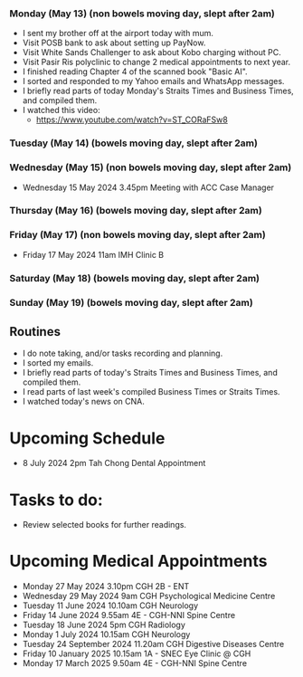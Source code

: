 ### Monday (May 13) (non bowels moving day, slept after 2am)
- I sent my brother off at the airport today with mum.
- Visit POSB bank to ask about setting up PayNow.
- Visit White Sands Challenger to ask about Kobo charging without PC.
- Visit Pasir Ris polyclinic to change 2 medical appointments to next year.
- I finished reading Chapter 4 of the scanned book "Basic AI".
- I sorted and responded to my Yahoo emails and WhatsApp messages.
- I briefly read parts of today Monday's Straits Times and Business Times, and compiled them.
- I watched this video:
    - https://www.youtube.com/watch?v=ST_CORaFSw8

### Tuesday (May 14) (bowels moving day, slept after 2am)


### Wednesday (May 15) (non bowels moving day, slept after 2am)
- Wednesday 15 May 2024 3.45pm Meeting with ACC Case Manager


### Thursday (May 16) (bowels moving day, slept after 2am)


### Friday (May 17) (non bowels moving day, slept after 2am)
- Friday 17 May 2024 11am IMH Clinic B


### Saturday (May 18) (bowels moving day, slept after 2am)


### Sunday (May 19) (bowels moving day, slept after 2am)



## Routines
- I do note taking, and/or tasks recording and planning.
- I sorted my emails.
- I briefly read parts of today's Straits Times and Business Times, and compiled them.
- I read parts of last week's compiled Business Times or Straits Times.
- I watched today's news on CNA.

# Upcoming Schedule
- 8 July 2024 2pm Tah Chong Dental Appointment

# Tasks to do:
- Review selected books for further readings.

# Upcoming Medical Appointments
- Monday 27 May 2024 3.10pm CGH 2B - ENT
- Wednesday 29 May 2024 9am CGH Psychological Medicine Centre
- Tuesday 11 June 2024 10.10am CGH Neurology
- Friday 14 June 2024 9.55am 4E - CGH-NNI Spine Centre
- Tuesday 18 June 2024 5pm CGH Radiology
- Monday 1 July 2024 10.15am CGH Neurology
- Tuesday 24 September 2024 11.20am CGH Digestive Diseases Centre
- Friday 10 January 2025 10.15am 1A - SNEC Eye Clinic @ CGH
- Monday 17 March 2025 9.50am 4E - CGH-NNI Spine Centre
